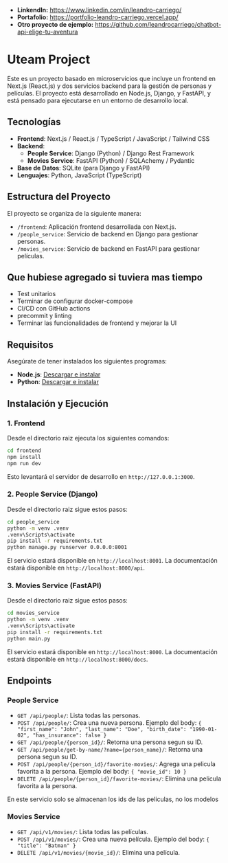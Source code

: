 
- **LinkendIn:** https://www.linkedin.com/in/leandro-carriego/
- **Portafolio:** https://portfolio-leandro-carriego.vercel.app/
- **Otro proyecto de ejemplo:** https://github.com/leandrocarriego/chatbot-api-elige-tu-aventura

# Uteam Project

Este es un proyecto basado en microservicios que incluye un frontend en Next.js (React.js) y dos servicios backend para la gestión de personas y películas. El proyecto está desarrollado en Node.js, Django, y FastAPI, y está pensado para ejecutarse en un entorno de desarrollo local.

## Tecnologías

- **Frontend**: Next.js / React.js / TypeScript / JavaScript / Tailwind CSS
- **Backend**:
  - **People Service**: Django (Python) / Django Rest Framework
  - **Movies Service**: FastAPI (Python) / SQLAchemy / Pydantic
- **Base de Datos**: SQLite (para Django y FastAPI)
- **Lenguajes**: Python, JavaScript (TypeScript)

## Estructura del Proyecto

El proyecto se organiza de la siguiente manera:

- `/frontend`: Aplicación frontend desarrollada con Next.js.
- `/people_service`: Servicio de backend en Django para gestionar personas.
- `/movies_service`: Servicio de backend en FastAPI para gestionar películas.

## Que hubiese agregado si tuviera mas tiempo

- Test unitarios
- Terminar de configurar docker-compose
- CI/CD con GitHub actions
- precommit y linting
- Terminar las funcionalidades de frontend y mejorar la UI

## Requisitos

Asegúrate de tener instalados los siguientes programas:

- **Node.js**: [Descargar e instalar](https://nodejs.org/)
- **Python**: [Descargar e instalar](https://www.python.org/)

## Instalación y Ejecución

### 1. Frontend

Desde el directorio raiz ejecuta los siguientes comandos:

```bash
cd frontend
npm install
npm run dev
```

Esto levantará el servidor de desarrollo en `http://127.0.0.1:3000`.

### 2. People Service (Django)

Desde el directorio raiz sigue estos pasos:

```bash
cd people_service
python -m venv .venv
.venv\Scripts\activate
pip install -r requirements.txt
python manage.py runserver 0.0.0.0:8001
```

El servicio estará disponible en `http://localhost:8001`.
La documentación estará disponible en `http://localhost:8000/api`.

### 3. Movies Service (FastAPI)

Desde el directorio raiz sigue estos pasos:

```bash
cd movies_service
python -m venv .venv
.venv\Scripts\activate
pip install -r requirements.txt
python main.py
```

El servicio estará disponible en `http://localhost:8000`.
La documentación estará disponible en `http://localhost:8000/docs`.

## Endpoints

### People Service

- `GET /api/people/`: Lista todas las personas.
- `POST /api/people/`: Crea una nueva persona. Ejemplo del body:
`{
  "first_name": "John",
  "last_name": "Doe",
  "birth_date": "1990-01-02",
  "has_insurance": false
}`
- `GET /api/people/{person_id}/`: Retorna una persona segun su ID.
- `GET /api/people/get-by-name/?name={person_name}/`: Retorna una persona segun su ID.
- `POST /api/people/{person_id}/favorite-movies/`: Agrega una pelicula favorita a la persona. Ejemplo del body:
`{
  "movie_id": 10
}`
- `DELETE /api/people/{person_id}/favorite-movies/`: Elimina una pelicula favorita a la persona.

En este servicio solo se almacenan los ids de las peliculas, no los modelos

### Movies Service

- `GET /api/v1/movies/`: Lista todas las películas.
- `POST /api/v1/movies/`: Crea una nueva película. Ejemplo del body:
`{
  "title": "Batman"
}`
- `DELETE /api/v1/movies/{movie_id}/`: Elimina una película.
